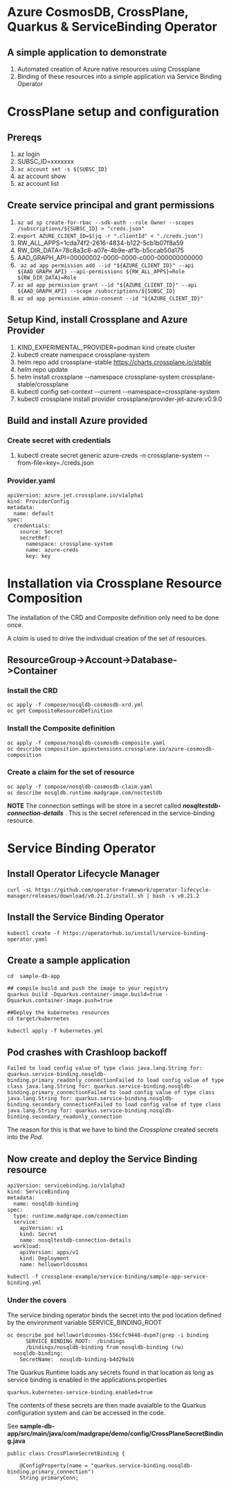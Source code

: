 # Azure CosmosDB, CrossPlane, Quarkus & ServiceBinding Operator

## A simple application to demonstrate
1. Automated creation of Azure native resources using Crossplane 
1. Binding of these resources into a simple application via Service Binding Operator


# CrossPlane setup and configuration
## Prereqs
1. az login
1. SUBSC_ID=xxxxxxx
1. ```az account set -s ${SUBSC_ID}```
1. az account show
1. az account list

## Create service principal and grant permissions
1. ```az ad sp create-for-rbac --sdk-auth --role Owner --scopes /subscriptions/${SUBSC_ID} > "creds.json"```
1. ```export AZURE_CLIENT_ID=$(jq -r ".clientId" < "./creds.json")```
1. RW_ALL_APPS=1cda74f2-2616-4834-b122-5cb1b07f8a59
1. RW_DIR_DATA=78c8a3c8-a07e-4b9e-af1b-b5ccab50a175
1. AAD_GRAPH_API=00000002-0000-0000-c000-000000000000
1. ``` az ad app permission add --id "${AZURE_CLIENT_ID}" --api ${AAD_GRAPH_API} --api-permissions ${RW_ALL_APPS}=Role ${RW_DIR_DATA}=Role```
1. ```az ad app permission grant --id "${AZURE_CLIENT_ID}" --api ${AAD_GRAPH_API} --scope /subscriptions/${SUBSC_ID}``` 
1. ```az ad app permission admin-consent --id "${AZURE_CLIENT_ID}" ```


## Setup Kind, install Crossplane and Azure Provider 
1. KIND_EXPERIMENTAL_PROVIDER=podman kind create cluster
1. kubectl create namespace crossplane-system
1. helm repo add crossplane-stable https://charts.crossplane.io/stable
1. helm repo update
1. helm install crossplane --namespace crossplane-system crossplane-stable/crossplane
1. kubectl config set-context --current --namespace=crossplane-system
1. kubectl crossplane install provider crossplane/provider-jet-azure:v0.9.0

## Build and install Azure provided

### Create secret with credentials
1. kubectl create secret generic azure-creds -n crossplane-system --from-file=key=./creds.json

### Provider.yaml 
```
apiVersion: azure.jet.crossplane.io/v1alpha1
kind: ProviderConfig
metadata:
  name: default
spec:
  credentials:
    source: Secret
    secretRef:
      namespace: crossplane-system
      name: azure-creds
      key: key
```

# Installation via Crossplane Resource Composition

The installation of the CRD and Composite definition only need to be done once.

A _claim_ is used to drive the individual creation of the set of resources.

## **ResourceGroup->Account->Database->Container**

### Install the CRD
```
oc apply -f compose/nosqldb-cosmosdb-xrd.yml
oc get CompositeResourceDefinition
```

### Install the Composite definition
```
oc apply -f compose/nosqldb-cosmosdb-composite.yaml 
oc describe composition.apiextensions.crossplane.io/azure-cosmosdb-composition
```

### Create a claim for the set of resource
```
oc apply -f compose/nosqldb-cosmosdb-claim.yaml
oc describe nosqldb.runtime.madgrape.com/noctestdb
```

**NOTE** The connection settings will be store in a secret called _**nosqltestdb-connection-details**_ . 
This is the secret referenced in the service-binding resource.

# Service Binding Operator

## Install Operator Lifecycle Manager
```
curl -sL https://github.com/operator-framework/operator-lifecycle-manager/releases/download/v0.21.2/install.sh | bash -s v0.21.2
```

## Install the Service Binding Operator
```
kubectl create -f https://operatorhub.io/install/service-binding-operator.yaml
```

## Create a sample application
```
cd  sample-db-app

## compile build and push the image to your registry
quarkus build -Dquarkus.container-image.build=true -Dquarkus.container-image.push=true

##Deploy the kubernetes resources
cd target/kubernetes

kubectl apply -f kubernetes.yml
```

## Pod crashes with Crashloop backoff 

```
Failed to load config value of type class java.lang.String for: quarkus.service-binding.nosqldb-binding.primary_readonly_connectionFailed to load config value of type class java.lang.String for: quarkus.service-binding.nosqldb-binding.primary_connectionFailed to load config value of type class java.lang.String for: quarkus.service-binding.nosqldb-binding.secondary_connectionFailed to load config value of type class java.lang.String for: quarkus.service-binding.nosqldb-binding.secondary_readonly_connection
```


The reason for this is that we have to bind the _Crossplane_ created secrets into the _Pod_. 

## Now create and deploy the Service Binding resource

```
apiVersion: servicebinding.io/v1alpha3
kind: ServiceBinding
metadata:
  name: nosqldb-binding
spec:
  type: runtime.madgrape.com/connection
  service:
    apiVersion: v1
    kind: Secret
    name: nosqltestdb-connection-details
  workload:
    apiVersion: apps/v1
    kind: Deployment
    name: helloworldcosmos
```

```
kubectl -f crossplane-example/service-binding/sample-app-service-binding.yml
```


### Under the covers
The service binding operator binds the secret into the pod location defined by the environment variable SERVICE_BINDING_ROOT

```
oc describe pod helloworldcosmos-556cfc9448-dvpm7|grep -i binding
      SERVICE_BINDING_ROOT:  /bindings
      /bindings/nosqldb-binding from nosqldb-binding (rw)
  nosqldb-binding:
    SecretName:  nosqldb-binding-b4d29a16
```

The Quarkus Runtime loads any secrets found in that location as long as service binding is enabled in the applications.properties
```
quarkus.kubernetes-service-binding.enabled=true
```

The contents of these secrets are then made avaialble to the Quarkus configuration system and can be accessed in the code.

See __sample-db-app/src/main/java/com/madgrape/demo/config/CrossPlaneSecretBinding.java__
```
public class CrossPlaneSecretBinding {

    @ConfigProperty(name = "quarkus.service-binding.nosqldb-binding.primary_connection")
    String primaryConn;
```



